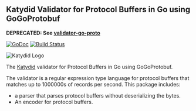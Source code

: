 ## Katydid Validator for Protocol Buffers in Go using GoGoProtobuf

**DEPRECATED: See [validator-go-proto](https://github.com/katydid/validator-go-proto)**

[![GoDoc](https://godoc.org/github.com/katydid/validator-gogo-proto?status.svg)](https://godoc.org/github.com/katydid/validator-gogo-proto) [![Build Status](https://github.com/katydid/validator-gogo-proto/actions/workflows/build.yml/badge.svg)](https://github.com/katydid/validator-gogo-proto/actions)

![Katydid Logo](https://cdn.rawgit.com/katydid/katydid.github.io/main/logo.png)

The [Katydid](http://katydid.github.io) validator for Protocol Buffers in Go using GoGoProtobuf.

The validator is a regular expression type language for protocol buffers that matches up to 1000000s of records per second.
This package includes:
* a parser that parses protocol buffers without deserializing the bytes.
* An encoder for protocol buffers.
